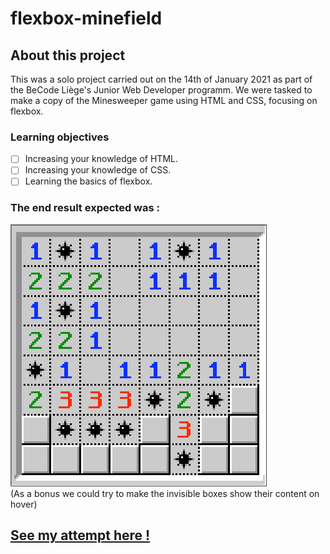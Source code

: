 # flexbox-minefield

## About this project

This was a solo project carried out on the 14th of January 2021 as part of the BeCode Liège's Junior Web Developer programm. We were tasked to make a copy of the Minesweeper game using HTML and CSS, focusing on flexbox.

### Learning objectives

- [ ] Increasing your knowledge of HTML.
- [ ] Increasing your knowledge of CSS.
- [ ] Learning the basics of flexbox.

### The end result expected was : 

![image](images/end-result.png)
<br>
(As a bonus we could try to make the invisible boxes show their content on hover)

## [See my attempt here !](https://charlottemoureau.github.io/flexbox-minefield/)
